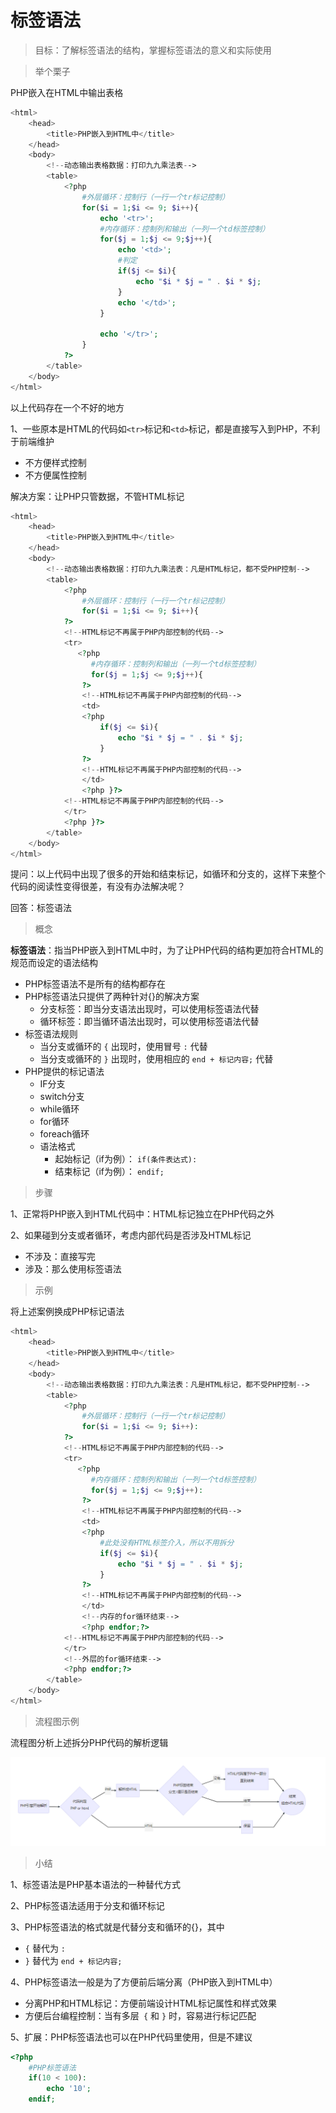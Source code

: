 # 标签语法

> 目标：了解标签语法的结构，掌握标签语法的意义和实际使用

> 举个栗子

PHP嵌入在HTML中输出表格

```php
<html>
    <head>
        <title>PHP嵌入到HTML中</title>
    </head>
    <body>
        <!--动态输出表格数据：打印九九乘法表-->
        <table>
            <?php
            	#外层循环：控制行（一行一个tr标记控制）
                for($i = 1;$i <= 9; $i++){
					echo '<tr>';
                    #内存循环：控制列和输出（一列一个td标签控制）
                    for($j = 1;$j <= 9;$j++){
                        echo '<td>';
                        #判定
                        if($j <= $i){                            
                            echo "$i * $j = " . $i * $j;  
                        } 
                        echo '</td>';
                    }
                    
                    echo '</tr>';
                }
            ?>
        </table>
    </body>
</html>
```



以上代码存在一个不好的地方

1、一些原本是HTML的代码如`<tr>`标记和`<td>`标记，都是直接写入到PHP，不利于前端维护

* 不方便样式控制
* 不方便属性控制

解决方案：让PHP只管数据，不管HTML标记

```php
<html>
    <head>
        <title>PHP嵌入到HTML中</title>
    </head>
    <body>
        <!--动态输出表格数据：打印九九乘法表：凡是HTML标记，都不受PHP控制-->
        <table>
            <?php
            	#外层循环：控制行（一行一个tr标记控制）
                for($i = 1;$i <= 9; $i++){      
            ?>
            <!--HTML标记不再属于PHP内部控制的代码-->
            <tr>
               <?php
                  #内存循环：控制列和输出（一列一个td标签控制）
                  for($j = 1;$j <= 9;$j++){
                ?>
                <!--HTML标记不再属于PHP内部控制的代码-->
                <td>
                <?php
                    if($j <= $i){
                        echo "$i * $j = " . $i * $j;
                    }     
                ?>
                <!--HTML标记不再属于PHP内部控制的代码-->
                </td>
                <?php }?>
            <!--HTML标记不再属于PHP内部控制的代码-->        
            </tr>
            <?php }?>
        </table>
    </body>
</html>
```



提问：以上代码中出现了很多的开始和结束标记，如循环和分支的，这样下来整个代码的阅读性变得很差，有没有办法解决呢？

回答：标签语法



> 概念

**标签语法**：指当PHP嵌入到HTML中时，为了让PHP代码的结构更加符合HTML的规范而设定的语法结构

* PHP标签语法不是所有的结构都存在
* PHP标签语法只提供了两种针对{}的解决方案
  * 分支标签：即当分支语法出现时，可以使用标签语法代替
  * 循环标签：即当循环语法出现时，可以使用标签语法代替
* 标签语法规则
  * 当分支或循环的 `{` 出现时，使用冒号 `:` 代替
  * 当分支或循环的 `}` 出现时，使用相应的 `end + 标记内容;` 代替
* PHP提供的标记语法
  * IF分支
  * switch分支
  * while循环
  * for循环
  * foreach循环
  * 语法格式
    * 起始标记（if为例）： `if(条件表达式):`
    * 结束标记（if为例）： `endif;`



> 步骤

1、正常将PHP嵌入到HTML代码中：HTML标记独立在PHP代码之外

2、如果碰到分支或者循环，考虑内部代码是否涉及HTML标记

* 不涉及：直接写完
* 涉及：那么使用标签语法



> 示例

将上述案例换成PHP标记语法

```php
<html>
    <head>
        <title>PHP嵌入到HTML中</title>
    </head>
    <body>
        <!--动态输出表格数据：打印九九乘法表：凡是HTML标记，都不受PHP控制-->
        <table>
            <?php
            	#外层循环：控制行（一行一个tr标记控制）
                for($i = 1;$i <= 9; $i++):     
            ?>
            <!--HTML标记不再属于PHP内部控制的代码-->
            <tr>
               <?php
                  #内存循环：控制列和输出（一列一个td标签控制）
                  for($j = 1;$j <= 9;$j++):
                ?>
                <!--HTML标记不再属于PHP内部控制的代码-->
                <td>
                <?php
                    #此处没有HTML标签介入，所以不用拆分
                    if($j <= $i){
                        echo "$i * $j = " . $i * $j;
                    }     
                ?>
                <!--HTML标记不再属于PHP内部控制的代码-->
                </td>
                <!--内存的for循环结束-->
                <?php endfor;?>
            <!--HTML标记不再属于PHP内部控制的代码-->        
            </tr>
            <!--外层的for循环结束-->
            <?php endfor;?>
        </table>
    </body>
</html>
```



> 流程图示例

流程图分析上述拆分PHP代码的解析逻辑


![解析逻辑](/img/php/解析流程图.png)



> 小结

1、标签语法是PHP基本语法的一种替代方式

2、PHP标签语法适用于分支和循环标记

3、PHP标签语法的格式就是代替分支和循环的{}，其中

* `{` 替代为 `:`
* `}` 替代为 `end + 标记内容;` 

4、PHP标签语法一般是为了方便前后端分离（PHP嵌入到HTML中）

* 分离PHP和HTML标记：方便前端设计HTML标记属性和样式效果
* 方便后台编程控制：当有多层` {` 和 `}` 时，容易进行标记匹配

5、扩展：PHP标签语法也可以在PHP代码里使用，但是不建议

```php
<?php
    #PHP标签语法
    if(10 < 100):
		echo '10';
	endif;
```

